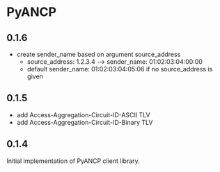 # PyANCP

## 0.1.6

+ create sender_name based on argument source_address
    + source_address: 1.2.3.4 --> sender_name: 01:02:03:04:00:00
    + default sender_name: 01:02:03:04:05:06 if no source_address is given

## 0.1.5

+ add Access-Aggregation-Circuit-ID-ASCII TLV
+ add Access-Aggregation-Circuit-ID-Binary TLV

## 0.1.4

Initial implementation of PyANCP client library.
